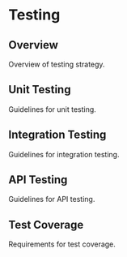 # Testing

## Overview
Overview of testing strategy.

## Unit Testing
Guidelines for unit testing.

## Integration Testing
Guidelines for integration testing.

## API Testing
Guidelines for API testing.

## Test Coverage
Requirements for test coverage.
